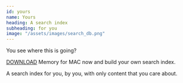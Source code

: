 ```yaml
---
id: yours
name: Yours
heading: A search index
subheading: for you
image: "/assets/images/search_db.png"
---
```

You see where this is going?

[DOWNLOAD](https://memory-app-dist.s3-us-west-2.amazonaws.com/Memory-0.0.61.dmg) Memory for MAC now and build your own search index. 

A search index for you, by you, with only content that you care about. 
